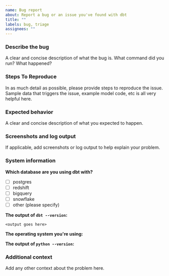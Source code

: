 ```yaml
---
name: Bug report
about: Report a bug or an issue you've found with dbt
title: ""
labels: bug, triage
assignees: ""
---
```


### Describe the bug

A clear and concise description of what the bug is. What command did you run? What happened?

### Steps To Reproduce

In as much detail as possible, please provide steps to reproduce the issue. Sample data that triggers the issue, example model code, etc is all very helpful here.

### Expected behavior

A clear and concise description of what you expected to happen.

### Screenshots and log output

If applicable, add screenshots or log output to help explain your problem.

### System information

**Which database are you using dbt with?**

- [ ] postgres
- [ ] redshift
- [ ] bigquery
- [ ] snowflake
- [ ] other (please specify)

**The output of `dbt --version`:**

```
<output goes here>
```

**The operating system you're using:**

**The output of `python --version`:**

### Additional context

Add any other context about the problem here.
